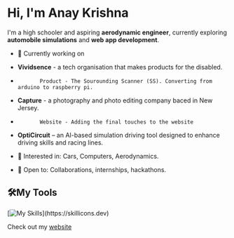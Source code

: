 # Hi, I'm Anay Krishna

I'm a high schooler and aspiring **aerodynamic engineer**, currently exploring **automobile simulations** and **web app development**.

- 🔭 Currently working on
-   **Vividsence** - a tech organisation that makes products for the disabled.
-            Product - The Sourounding Scanner (SS). Converting from arduino to raspberry pi.
-   **Capture** - a photography and photo editing company baced in New Jersey.
-            Website - Adding the final touches to the website
-   **OptiCircuit** – an AI-based simulation driving tool designed to enhance driving skills and racing lines.

- 🧠 Interested in: Cars, Computers, Aerodynamics.
- 🤝 Open to: Collaborations, internships, hackathons.

## 🛠️My Tools

[![My Skills](https://skillicons.dev/icons?i=js,html,css,arduino,java,)](https://skillicons.dev)

Check out my [website](https://anaykr15hn4.github.io/Mypage/)



